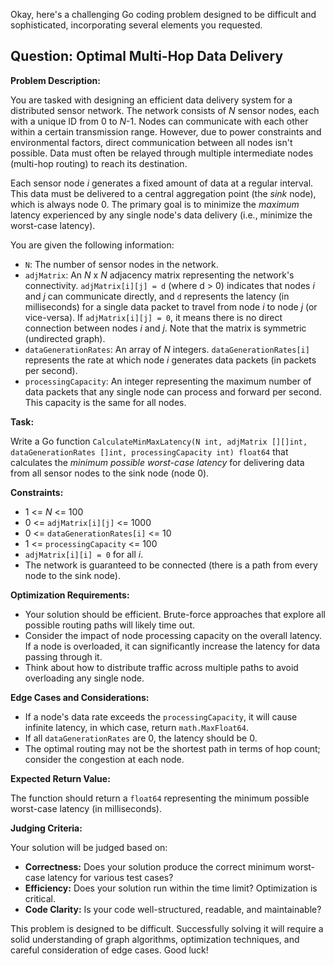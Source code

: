 Okay, here's a challenging Go coding problem designed to be difficult and sophisticated, incorporating several elements you requested.

## Question: Optimal Multi-Hop Data Delivery

**Problem Description:**

You are tasked with designing an efficient data delivery system for a distributed sensor network. The network consists of *N* sensor nodes, each with a unique ID from 0 to *N*-1.  Nodes can communicate with each other within a certain transmission range.  However, due to power constraints and environmental factors, direct communication between all nodes isn't possible. Data must often be relayed through multiple intermediate nodes (multi-hop routing) to reach its destination.

Each sensor node *i* generates a fixed amount of data at a regular interval. This data must be delivered to a central aggregation point (the *sink* node), which is always node 0.  The primary goal is to minimize the *maximum* latency experienced by any single node's data delivery (i.e., minimize the worst-case latency).

You are given the following information:

*   `N`: The number of sensor nodes in the network.
*   `adjMatrix`: An *N* x *N* adjacency matrix representing the network's connectivity. `adjMatrix[i][j] = d` (where d > 0) indicates that nodes *i* and *j* can communicate directly, and `d` represents the latency (in milliseconds) for a single data packet to travel from node *i* to node *j* (or vice-versa). If `adjMatrix[i][j] = 0`, it means there is no direct connection between nodes *i* and *j*.  Note that the matrix is symmetric (undirected graph).
*   `dataGenerationRates`: An array of *N* integers. `dataGenerationRates[i]` represents the rate at which node *i* generates data packets (in packets per second).
*   `processingCapacity`: An integer representing the maximum number of data packets that any single node can process and forward per second. This capacity is the same for all nodes.

**Task:**

Write a Go function `CalculateMinMaxLatency(N int, adjMatrix [][]int, dataGenerationRates []int, processingCapacity int) float64` that calculates the *minimum possible worst-case latency* for delivering data from all sensor nodes to the sink node (node 0).

**Constraints:**

*   1 <= *N* <= 100
*   0 <= `adjMatrix[i][j]` <= 1000
*   0 <= `dataGenerationRates[i]` <= 10
*   1 <= `processingCapacity` <= 100
*   `adjMatrix[i][i] = 0` for all *i*.
*   The network is guaranteed to be connected (there is a path from every node to the sink node).

**Optimization Requirements:**

*   Your solution should be efficient. Brute-force approaches that explore all possible routing paths will likely time out.
*   Consider the impact of node processing capacity on the overall latency.  If a node is overloaded, it can significantly increase the latency for data passing through it.
*   Think about how to distribute traffic across multiple paths to avoid overloading any single node.

**Edge Cases and Considerations:**

*   If a node's data rate exceeds the `processingCapacity`, it will cause infinite latency, in which case, return `math.MaxFloat64`.
*   If all `dataGenerationRates` are 0, the latency should be 0.
*   The optimal routing may not be the shortest path in terms of hop count; consider the congestion at each node.

**Expected Return Value:**

The function should return a `float64` representing the minimum possible worst-case latency (in milliseconds).

**Judging Criteria:**

Your solution will be judged based on:

*   **Correctness:**  Does your solution produce the correct minimum worst-case latency for various test cases?
*   **Efficiency:**  Does your solution run within the time limit?  Optimization is critical.
*   **Code Clarity:**  Is your code well-structured, readable, and maintainable?

This problem is designed to be difficult. Successfully solving it will require a solid understanding of graph algorithms, optimization techniques, and careful consideration of edge cases. Good luck!
